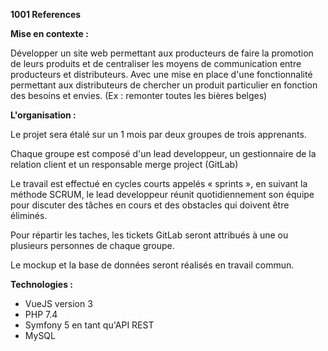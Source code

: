 **1001 References**

**Mise en contexte :**

Développer un site web permettant aux producteurs de faire la promotion de leurs produits et de centraliser les moyens de communication entre producteurs et distributeurs.
Avec une mise en place d'une fonctionnalité permettant aux distributeurs de chercher un produit particulier en fonction des besoins et envies. (Ex : remonter toutes les bières belges)

**L'organisation :**

Le projet sera étalé sur un 1 mois par deux groupes de trois apprenants.

Chaque groupe est composé d'un lead developpeur, un gestionnaire de la relation client et un responsable merge project (GitLab)

Le travail est effectué en cycles courts appelés « sprints », en suivant la méthode SCRUM, le lead developpeur réunit quotidiennement son équipe pour discuter des tâches en cours et des obstacles qui doivent être éliminés.

Pour répartir les taches, les tickets GitLab seront attribués à une ou plusieurs personnes de chaque groupe.

Le mockup et la base de données seront réalisés en travail commun.


**Technologies :**

- VueJS version 3
- PHP 7.4
- Symfony 5 en tant qu'API REST
- MySQL

